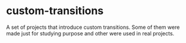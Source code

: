 custom-transitions
==================

A set of projects that introduce custom transitions. Some of them were made just for studying purpose and other were used in real projects.
